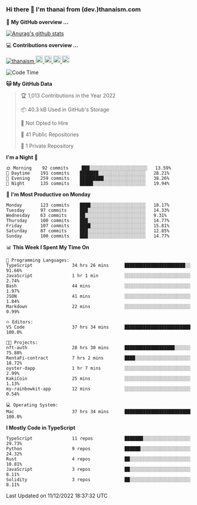 ### Hi there 👋 I'm thanai from (dev.)thanaism.com

<!-- バッジ関連 -->
<!--
メイン：https://shields.io/category/social
GitHub view：https://github.com/antonkomarev/github-profile-views-counter
Qiita contributions：https://qiita.com/mikkame/items/f2c60d9caf8a8e38ec50
 -->

🍎 **My GitHub overview ...**

<!-- GitHubトロフィー -->
<!--
https://github.com/ryo-ma/github-profile-trophy
 -->

<!-- [![trophy](https://github-profile-trophy.vercel.app/?username=thanaism)](https://github.com/thanaism/thanaism) -->

<!-- GitHubステータス -->
<!--
https://github.com/anuraghazra/github-readme-stats
 -->

[![Anurag's github stats](https://github-readme-stats.vercel.app/api?username=thanaism&count_private=true&show_icons=true)](https://github.com/thanaism/thanaism)

<!-- [![ReadMe Card](https://github-readme-stats.vercel.app/api/pin/?username=thanaism&repo=thanaism)](https://github.com/thanaism/thanaism) -->

<!-- Skill icons -->
<!--
https://rahuldkjain.github.io/gh-profile-readme-generator/
 -->

💻 **Contributions overview ...**

<p align="left">

  <a href="https://github.com/thanaism/thanaism/">
    <img src="https://komarev.com/ghpvc/?username=thanaism" alt="thanaism" />
  </a>
  <a href="http://twitter.com/okinawa__noodle">
    <img height="20" src="https://img.shields.io/twitter/follow/okinawa__noodle?label=Twitter&logo=twitter&style=flat" />
  </a>
  <a href="https://github.com/thanaism">
    <img height="20" src="https://img.shields.io/github/followers/thanaism?label=follow&logo=github&style=flat" />
  </a>
  <!-- <a href="https://www.reddit.com/user/thanaism">
    <img height="20" src="https://img.shields.io/reddit/user-karma/combined/thanaism?label=Reddit&logo=reddit&style=flat" />
  </a>
  <a href="https://stackoverflow.com/users/5720201/thanaism">
    <img height="20" src="https://img.shields.io/stackexchange/stackoverflow/r/5720201?label=StackOverflow&logo=stack-overflow&style=flat" /> -->
  </a>
  <a href="http://qiita.com/thanai">
    <img height="20" src="https://qiita-badge.apiapi.app/s/thanai/posts.svg" />
  </a>
  <//qiita.com/thanai">
    <img height="20" src="https://qiita-badge.apiapi.app/s/thanai/contributions.svg" />
  </a>
</p>

<!--START_SECTION:waka-->
![Code Time](http://img.shields.io/badge/Code%20Time-1%2C123%20hrs%202%20mins-blue)

**🐱 My GitHub Data** 

> 🏆 1,013 Contributions in the Year 2022
 > 
> 📦 40.3 kB Used in GitHub's Storage 
 > 
> 🚫 Not Opted to Hire
 > 
> 📜 41 Public Repositories 
 > 
> 🔑 1 Private Repository 
 > 
**I'm a Night 🦉** 

```text
🌞 Morning    92 commits     ███░░░░░░░░░░░░░░░░░░░░░░   13.59% 
🌆 Daytime    191 commits    ███████░░░░░░░░░░░░░░░░░░   28.21% 
🌃 Evening    259 commits    █████████░░░░░░░░░░░░░░░░   38.26% 
🌙 Night      135 commits    █████░░░░░░░░░░░░░░░░░░░░   19.94%

```
📅 **I'm Most Productive on Monday** 

```text
Monday       123 commits    ████░░░░░░░░░░░░░░░░░░░░░   18.17% 
Tuesday      97 commits     ███░░░░░░░░░░░░░░░░░░░░░░   14.33% 
Wednesday    63 commits     ██░░░░░░░░░░░░░░░░░░░░░░░   9.31% 
Thursday     100 commits    ███░░░░░░░░░░░░░░░░░░░░░░   14.77% 
Friday       107 commits    ████░░░░░░░░░░░░░░░░░░░░░   15.81% 
Saturday     87 commits     ███░░░░░░░░░░░░░░░░░░░░░░   12.85% 
Sunday       100 commits    ███░░░░░░░░░░░░░░░░░░░░░░   14.77%

```


📊 **This Week I Spent My Time On** 

```text
💬 Programming Languages: 
TypeScript               34 hrs 26 mins      ███████████████████████░░   91.66% 
JavaScript               1 hr 1 min          ░░░░░░░░░░░░░░░░░░░░░░░░░   2.74% 
Bash                     44 mins             ░░░░░░░░░░░░░░░░░░░░░░░░░   1.97% 
JSON                     41 mins             ░░░░░░░░░░░░░░░░░░░░░░░░░   1.84% 
Markdown                 22 mins             ░░░░░░░░░░░░░░░░░░░░░░░░░   0.99%

🔥 Editors: 
VS Code                  37 hrs 34 mins      █████████████████████████   100.0%

🐱‍💻 Projects: 
nft-auth                 28 hrs 30 mins      ███████████████████░░░░░░   75.88% 
RentaFi-contract         7 hrs 2 mins        ████░░░░░░░░░░░░░░░░░░░░░   18.72% 
oyster-dapp              1 hr 7 mins         ░░░░░░░░░░░░░░░░░░░░░░░░░   2.99% 
KakiCoin                 25 mins             ░░░░░░░░░░░░░░░░░░░░░░░░░   1.13% 
my-rainbowkit-app        12 mins             ░░░░░░░░░░░░░░░░░░░░░░░░░   0.54%

💻 Operating System: 
Mac                      37 hrs 34 mins      █████████████████████████   100.0%

```

**I Mostly Code in TypeScript** 

```text
TypeScript               11 repos            ███████░░░░░░░░░░░░░░░░░░   29.73% 
Python                   9 repos             ██████░░░░░░░░░░░░░░░░░░░   24.32% 
Rust                     4 repos             ██░░░░░░░░░░░░░░░░░░░░░░░   10.81% 
JavaScript               3 repos             ██░░░░░░░░░░░░░░░░░░░░░░░   8.11% 
Solidity                 3 repos             ██░░░░░░░░░░░░░░░░░░░░░░░   8.11%

```



 Last Updated on 11/12/2022 18:37:32 UTC
<!--END_SECTION:waka-->
